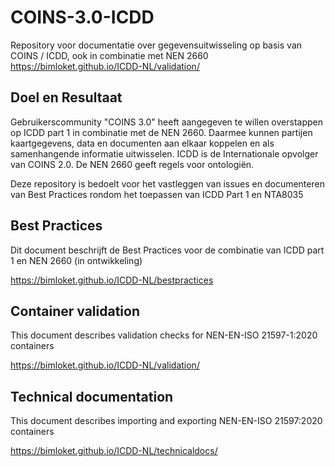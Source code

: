 # COINS-3.0-ICDD 

Repository voor documentatie over gegevensuitwisseling op basis van COINS / ICDD, ook in combinatie met NEN 2660 https://bimloket.github.io/ICDD-NL/validation/

         
## Doel en Resultaat

Gebruikerscommunity "COINS 3.0" heeft aangegeven te willen overstappen op ICDD part 1 in combinatie met de NEN 2660. Daarmee kunnen partijen kaartgegevens, data en documenten aan elkaar koppelen en als samenhangende informatie uitwisselen. ICDD is de Internationale opvolger van COINS 2.0. De NEN 2660 geeft regels voor ontologiën. 

Deze repository is bedoelt voor het vastleggen van issues en documenteren van Best Practices rondom het toepassen van ICDD Part 1 en NTA8035

## Best Practices

Dit document beschrijft de Best Practices voor de combinatie van ICDD part 1 en NEN 2660 (in ontwikkeling)

https://bimloket.github.io/ICDD-NL/bestpractices



## Container validation
This document describes validation checks for NEN-EN-ISO 21597-1:2020 containers

https://bimloket.github.io/ICDD-NL/validation/


## Technical documentation
 This document describes importing and exporting NEN-EN-ISO 21597:2020 containers
 
https://bimloket.github.io/ICDD-NL/technicaldocs/
 

